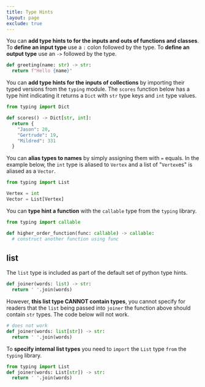 ```yaml
---
title: Type Hints
layout: page
exclude: true
---
```


You can **add type hints to for the inputs and outs of functions and classes**. To **define an input type** use a `:` colon followed by the type. To **define an output type** use an `->` followed by the type.
```py
def greeting(name: str) -> str:
  return f"Hello {name}"
```

You can **add type hints for the inputs of collections** by importing their typed versions from the `typing` module. The `scores` function below has a type hint indicating it returns a `Dict` with `str` type keys and `int` type values.
```py
from typing import Dict

def scores() -> Dict[str, int]:
  return {
    "Jason": 20,
	"Gertrude": 19,
	"Mildred": 331
  }
```

You can **alias types to names** by simply assigning them with `=` equals. In the example below, the `int` type is aliased to `Vertex` and a list of "`Vertex`es" is aliased as a `Vector`.
```py
from typing import List

Vertex = int
Vector = List[Vertex]
```

You can **type hint a function** with the `callable` type from the `typing` library.
```py
from typing import callable

def higher_order_function(func: callable) -> callable:
  # construct another function using func
```

## list

The `list` type is included as part of the default set of python type hints.
```python
def joiner(words: list) -> str:
  return ' '.join(words)
```

However, **this list type CANNOT contain types**, you cannot specify for readers that the `list` being passed into `joiner` the function above should contain `str` types. The code below will not work.
```python
# does not work
def joiner(words: list[str]) -> str:
  return ' '.join(words)
```

To **specify internal list types** you need to `import` the `List` type `from` the `typing` library.
```python
from typing import List
def joiner(words: List[str]) -> str:
  return ' '.join(words)
```



<!--stackedit_data:
eyJoaXN0b3J5IjpbMTIwNzg5OTE2NCwtNTY0MjQ3MjldfQ==
-->
